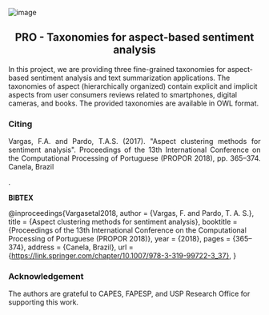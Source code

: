 ![image](https://user-images.githubusercontent.com/19657817/183250300-0cd26336-b33e-4353-ba9d-31f6f36181da.png)


<h2 align="center"> PRO - Taxonomies for aspect-based sentiment analysis </h2>  

In this project, we are providing three fine-grained taxonomies for aspect-based sentiment analysis and text summarization applications. The taxonomies of aspect (hierarchically organized) contain explicit and implicit aspects from user consumers reviews related to smartphones, digital cameras, and books. The provided taxonomies are available in OWL format.


<h3 align="left"> Citing </h3>

<p align="justify"> Vargas, F.A. and Pardo, T.A.S. (2017). "Aspect clustering methods for sentiment analysis". Proceedings of the 13th International Conference on the Computational Processing of Portuguese (PROPOR 2018), pp. 365–374. Canela, Brazil </p>. 


 <b>BIBTEX</b>

@inproceedings{Vargasetal2018,
 author = {Vargas, F. and Pardo, T. A. S.},
 title = {Aspect clustering methods for sentiment analysis},
 booktitle = {Proceedings of the 13th International Conference on the Computational Processing of Portuguese (PROPOR 2018)},
 year = {2018},
 pages = {365–374},
 address = {Canela, Brazil},
 url = {https://link.springer.com/chapter/10.1007/978-3-319-99722-3_37},
}


<h3 align="left">Acknowledgement</h3> 

The authors are grateful to CAPES, FAPESP, and USP Research Office for supporting this work.
